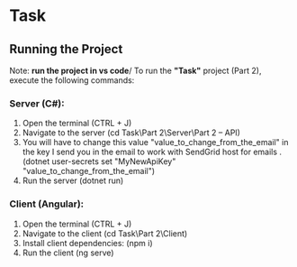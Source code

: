 # Task

## Running the Project

Note: **run the project in vs code**/
To run the **"Task"** project (Part 2), execute the following commands:

### Server (C#):

1. Open the terminal (CTRL + J)
2. Navigate to the server (cd Task\Part 2\Server\Part 2 – API)
3. You will have to change this value "value_to_change_from_the_email" in the key I send you in the email to work with SendGrid host for emails . (dotnet user-secrets set "MyNewApiKey" "value_to_change_from_the_email")
4. Run the server (dotnet run)

### Client (Angular):

1. Open the terminal (CTRL + J)
2. Navigate to the client (cd Task\Part 2\Client)
3. Install client dependencies: (npm i)
4. Run the client (ng serve)


